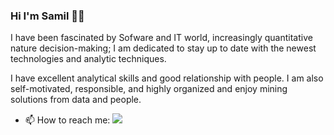 ### Hi I'm Samil  👋🏼 

I have been fascinated by Sofware and IT world, increasingly quantitative nature decision-making; I am dedicated to stay up to date with the newest technologies and analytic techniques. 

I have excellent analytical skills and good relationship with people. I am also self-motivated, responsible, and highly organized and enjoy mining solutions from data and people.


- 📫 How to reach me: [![](https://img.shields.io/badge/linkedin-%230077B5.svg?&style=for-the-badge&logo=linkedin&logoColor=white)](https://www.linkedin.com/in/ssamilozkan/)
###


